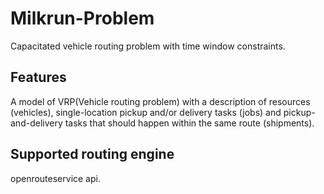 # Milkrun-Problem
Capacitated vehicle routing problem with time window constraints.

## Features

A model of VRP(Vehicle routing problem) with a description of resources (vehicles), single-location pickup and/or delivery tasks (jobs) and pickup-and-delivery tasks that should happen within the same route (shipments).

## Supported routing engine
openrouteservice api.
